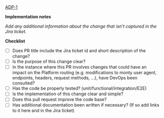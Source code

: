 [ADP-1](https://arcadiagroup.atlassian.net/browse/ADP-1)

**Implementation notes**

*Add any additional information about the change that isn't captured in the Jira ticket.*

**Checklist**
 - [ ] Does PR title include the Jira ticket id and short description of the change?
 - [ ] Is the purpose of this change clear?
 - [ ] In the instance where this PR involves changes that could have an impact on the Platform routing (e.g. modifications to monty user agent, endpoints, headers, request methods, ...), have DevOps been consulted?
 - [ ] Has the code be properly tested? (unit/functional/integration/E2E)
 - [ ] Is the implementation of this change clear and simple?
 - [ ] Does this pull request improve the code base?
 - [ ] Has additional documentation been written if necessary? (If so add links to it here and in the Jira ticket)
